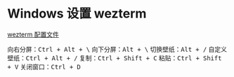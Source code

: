 # Windows 设置 wezterm

[wezterm 配置文件](https://github.com/zonglin-hub/wezterm-config)

向右分屏：<kbd>Ctrl + Alt + \\</kbd>
向下分屏：<kbd>Alt + \\</kbd>
切换壁纸：<kbd>Alt + /</kbd>
自定义壁纸：<kbd>Ctrl + Alt + /</kbd>
复制：<kbd>Ctrl + Shift + C</kbd>
粘贴：<kbd>Ctrl + Shift + V</kbd>
关闭窗口：<kbd>Ctrl + D</kbd>
